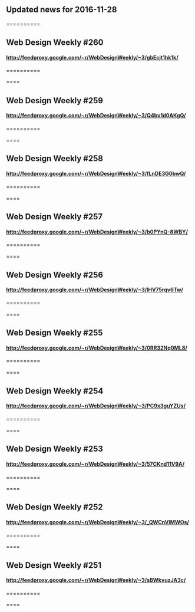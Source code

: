 ## Updated news for 2016-11-28 

==========
## Web Design Weekly #260
#### http://feedproxy.google.com/~r/WebDesignWeekly/~3/gbEcjt1hk1k/

==========

====
## Web Design Weekly #259
#### http://feedproxy.google.com/~r/WebDesignWeekly/~3/Q4bv1d0AKgQ/

==========

====
## Web Design Weekly #258
#### http://feedproxy.google.com/~r/WebDesignWeekly/~3/fLnDE3G0bwQ/

==========

====
## Web Design Weekly #257
#### http://feedproxy.google.com/~r/WebDesignWeekly/~3/b0PYnQ-8WBY/

==========

====
## Web Design Weekly #256
#### http://feedproxy.google.com/~r/WebDesignWeekly/~3/lHV75rqv6Tw/

==========

====
## Web Design Weekly #255
#### http://feedproxy.google.com/~r/WebDesignWeekly/~3/0RR32Nq0ML8/

==========

====
## Web Design Weekly #254
#### http://feedproxy.google.com/~r/WebDesignWeekly/~3/PC9x3guYZUs/

==========

====
## Web Design Weekly #253
#### http://feedproxy.google.com/~r/WebDesignWeekly/~3/57CKnd11V9A/

==========

====
## Web Design Weekly #252
#### http://feedproxy.google.com/~r/WebDesignWeekly/~3/_QWCnVIMWOs/

==========

====
## Web Design Weekly #251
#### http://feedproxy.google.com/~r/WebDesignWeekly/~3/sBWkvuzJA3c/

==========

====
